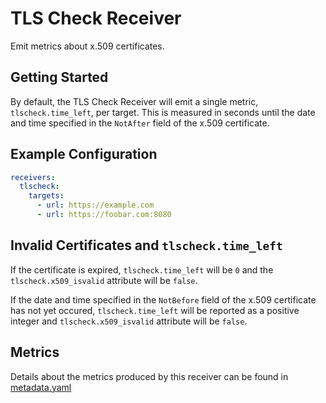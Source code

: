 # TLS Check Receiver

Emit metrics about x.509 certificates.

## Getting Started

By default, the TLS Check Receiver will emit a single metric, `tlscheck.time_left`, per target. This is measured in seconds until the date and time specified in the `NotAfter` field of the x.509 certificate. 

## Example Configuration

```yaml
receivers:
  tlscheck:
    targets:
      - url: https://example.com
      - url: https://foobar.com:8080
```

## Invalid Certificates and `tlscheck.time_left`

If the certificate is expired, `tlscheck.time_left` will be `0` and the `tlscheck.x509_isvalid` attribute will be `false`.

If the date and time specified in the `NotBefore` field of the x.509 certificate has not yet occured, `tlscheck.time_left` will be reported as a positive integer and `tlscheck.x509_isvalid` attribute will be `false`.

## Metrics

Details about the metrics produced by this receiver can be found in [metadata.yaml](./metadata.yaml)
